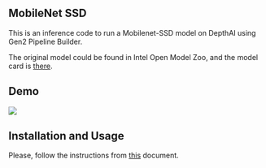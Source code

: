 ## MobileNet SSD

This is an inference code to run a Mobilenet-SSD model on DepthAI using Gen2 Pipeline Builder.

The original model could be found in Intel Open Model Zoo, and the model card is [there](https://github.com/openvinotoolkit/open_model_zoo/blob/efd238d02035f8a5417b7b1e25cd4c997d44351f/models/public/mobilenet-ssd/mobilenet-ssd.md).

## Demo

![](demo.gif)

## Installation and Usage

Please, follow the instructions from [this](../docs/INSTALLATION_USAGE_GUIDE.md) document.
